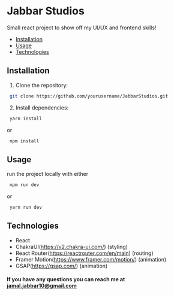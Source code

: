 # Jabbar Studios
Small react project to show off my UI/UX and frontend skills!

- [Installation](#installation)
- [Usage](#usage)
- [Technologies](#technologies)

## Installation
1. Clone the repository:
```bash
 git clone https://github.com/yourusername/JabbarStudios.git
```

2. Install dependencies:
```bash
 yarn install
```
or
```bash
 npm install
 ```

## Usage

run the project locally with either
```bash
 npm run dev
```
or
```bash
 yarn run dev
```

## Technologies

- React
- ChakraUI(https://v2.chakra-ui.com/) (styling)
- React Router(https://reactrouter.com/en/main) (routing)
- Framer Motion(https://www.framer.com/motion/) (animation)
- GSAP(https://gsap.com/) (animation)

#### If you have any questions you can reach me at jamal.jabbar10@gmail.com
